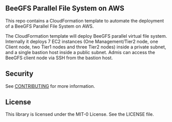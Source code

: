 ## BeeGFS Parallel File System on AWS  

This repo contains a CloudFormation template to automate the deployment of a BeeGFS Parallel File System on AWS. 

The CloudFormation template will deploy BeeGFS parallel virtual file system. Internally it deploys 7 EC2 instances (One Management/Tier2 node, one Client node, two Tier1 nodes and three Tier2 nodes) inside a private subnet, and a single bastion host inside a public subnet. Admis can access the BeeGFS client node via SSH from the bastion host. 


## Security

See [CONTRIBUTING](CONTRIBUTING.md#security-issue-notifications) for more information.

## License

This library is licensed under the MIT-0 License. See the LICENSE file.

